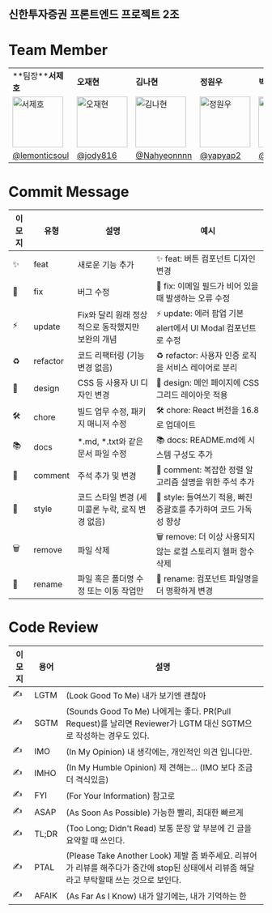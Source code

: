 ## 신한투자증권 프론트엔드 프로젝트 2조



# Team Member

<table>
  <tr>
    <td>**팀장**<strong>서제호</strong></td>
    <td><strong>오재현</strong></td>
    <td><strong>김나현</strong></td>
    <td><strong>정원우</strong></td>
    <td><strong>박경진</strong></td>
  </tr>
  <tr>
    <td><img src="https://github.com/alphacoproject/.github/assets/127959482/d5e085cb-9dd1-4490-89c2-50cbc2e1d743" alt="서제호" width="100" height="100"></td>
    <td><img src="https://github.com/alphacoproject/.github/assets/127959482/fcb9f0b9-28a0-46c8-8b78-b4c8e5e86b38" alt="오재현" width="100" height="100"></td>
    <td><img src="https://github.com/alphacoproject/.github/assets/127959482/70dceec1-b53b-4db9-8139-161d707c3a03" alt="김나현" width="100" height="100"></td>
    <td><img src="https://github.com/alphacoproject/.github/assets/127959482/102c8453-4753-4d23-a7da-10f2904e97e2" alt="정원우" width="100" height="100"></td>
    <td><img src="https://github.com/alphacoproject/.github/assets/127959482/4ce7b95b-2b84-4cd7-bd6f-ab884628348d" alt="박경진" width="100" height="100"></td>
  </tr>
  <tr>
    <td><a href="https://github.com/lemonticsoul">@lemonticsoul</a></td>
    <td><a href="https://github.com/jody816">@jody816</a></td>
    <td><a href="https://github.com/Nahyeonnnn">@Nahyeonnnn</a></td>
    <td><a href="https://github.com/yapyap2">@yapyap2</a></td>
    <td><a href="https://github.com/janjinn">@janjinn</a></td>
  </tr>
</table>

# Commit Message

| 이모지 | 유형        | 설명                                                   | 예시                                              |
|--------|-------------|--------------------------------------------------------|---------------------------------------------------|
| ✨      | feat        | 새로운 기능 추가                                       | ✨ feat: 버튼 컴포넌트 디자인 변경                 |
| 🐛      | fix         | 버그 수정                                               | 🐛 fix: 이메일 필드가 비어 있을 때 발생하는 오류 수정 |
| ⚡      | update      | Fix와 달리 원래 정상적으로 동작했지만 보완의 개념       | ⚡ update: 에러 팝업 기본 alert에서 UI Modal 컴포넌트로 수정 |
| ♻      | refactor    | 코드 리팩터링 (기능 변경 없음)                         | ♻ refactor: 사용자 인증 로직을 서비스 레이어로 분리 |
| 🎨      | design      | CSS 등 사용자 UI 디자인 변경                           | 🎨 design: 메인 페이지에 CSS 그리드 레이아웃 적용   |
| 🛠️      | chore       | 빌드 업무 수정, 패키지 매니저 수정                      | 🛠️ chore: React 버전을 16.8로 업데이트             |
| 📚      | docs        | *.md, *.txt와 같은 문서 파일 수정                      | 📚 docs: README.md에 시스템 구성도 추가            |
| 💬      | comment     | 주석 추가 및 변경                                      | 💬 comment: 복잡한 정렬 알고리즘 설명을 위한 주석 추가 |
| 💄      | style       | 코드 스타일 변경 (세미콜론 누락, 로직 변경 없음)        | 💄 style: 들여쓰기 적용, 빠진 중괄호를 추가하여 코드 가독성 향상 |
| 🗑️      | remove      | 파일 삭제                                              | 🗑️ remove: 더 이상 사용되지 않는 로컬 스토리지 헬퍼 함수 삭제 |
| 🚚      | rename      | 파일 혹은 폴더명 수정 또는 이동 작업만                 | 🚚 rename: 컴포넌트 파일명을 더 명확하게 변경       |

# Code Review

| 이모지 | 용어        | 설명                                                                                         |
|--------|-------------|--------------------------------------------------------------------------------------------|
| ✍      | LGTM        | (Look Good To Me) 내가 보기엔 괜찮아                                                          |
| ✍      | SGTM        | (Sounds Good To Me) 나에게는 좋다. PR(Pull Request)를 날리면 Reviewer가 LGTM 대신 SGTM으로 작성하는 경우도 있다. |
| ✍      | IMO         | (In My Opinion) 내 생각에는, 개인적인 의견 입니다만.                                            |
| ✍      | IMHO        | (In My Humble Opinion) 제 견해는... (IMO 보다 조금 더 격식있음)                                   |
| ✍      | FYI         | (For Your Information) 참고로                                                                  |
| ✍      | ASAP        | (As Soon As Possible) 가능한 빨리, 최대한 빠르게                                                |
| ✍      | TL;DR       | (Too Long; Didn't Read) 보통 문장 앞 부분에 긴 글을 요약할 때 쓰인다.                           |
| ✍      | PTAL        | (Please Take Another Look) 제발 좀 봐주세요. 리뷰어가 리뷰를 해주다가 중간에 stop된 상태에서 리뷰좀 해달라고 부탁할때 쓰는 것으로 보인다. |
| ✍      | AFAIK       | (As Far As I Know) 내가 알기에는, 내가 기억하는 한                                               |

</div>
